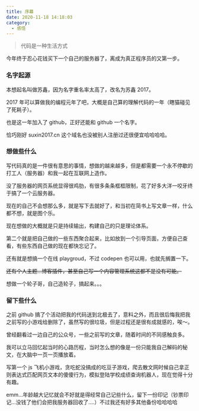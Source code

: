 ```yaml
---
title: 序幕
date: 2020-11-18 14:18:03
category:
  - 感悟
---
```


> 代码是一种生活方式

今年终于忍心花钱买下一个自己的服务器了，离成为真正程序员的又第一步。

### 名字起源

本想起名叫做苏鑫，因为名字重名率太高了，改名为苏鑫 2017。

2017 年可以算做我的编程元年了吧，大概是自己算的理解代码的一年（瞎猫碰见了死耗子）。

也是这一年加入了 github，正好还能和 github 一个名字。

恰巧刚好 suxin2017.cn 这个域名也没被别人注册过还很便宜哈哈哈哈。

### 想做些什么

写代码真的是一件很有意思的事情，想做的越来越多，但是都需要一个永不停歇的打工人（服务器）和我一起在互联网上造作。

没了服务器的网页系统显得很鸡肋，有很多条条框框限制，花了好多大洋一咬牙终于搞了一个云服务器。

现在的自己不会想那么多，就是写下去就好了，和当初在简书上写文章一样，什么都不想，就是图个乐。

现在想做的大概就是只是持续输出，构建自己的只是理论体系。

第二个就是把自己做的一些东西聚合起来，比如放到一个引导页面，方便自己查看，有些东西自己做的现在都快忘记了。

还有就是想搞一个在线 playgroud，不过 codepen 也可以用，也就先搁置一下。

~~还有个人主题...博客插件，甚至自己写一个内容管理系统这都不是没有可能。~~

想做一个轮子哥，自己造轮子，搞起来。。。

### 留下些什么

之前 github 搞了个活动把我的代码送到北极去了，意料之外，而且很后悔我把我之前写的小游戏给删除了，虽然写的很垃圾，但是过程还是很有成就感的，唉～。

曾经翻看过一边自己的公众号，一些之前写的文章，随着时间的不同感触良多。

我可以立马回忆起当时的心路历程，当时怎么想的像是一份只能我自己解码的秘文，在大脑中一页一页播放着。

写第一个 js 飞机小游戏，贪吃蛇没搞成的吃豆子游戏，爬去散文网时候自己拿正则表达式匹配网页文本的傻傻行为，模拟登陆学校成绩查询机器人，现在觉得十分有趣。

emm...年龄越大记忆就会不好就是得经常自己记些什么，留下一份印记（钞票印记...没钱了他们会把我服务器回收了....）不过我还有好多其他备份哈哈哈哈
